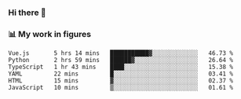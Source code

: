 ### Hi there 👋

### 📊 My work in figures

<!--START_SECTION:waka-->

```text
Vue.js       5 hrs 14 mins   ███████████▓░░░░░░░░░░░░░   46.73 %
Python       2 hrs 59 mins   ██████▓░░░░░░░░░░░░░░░░░░   26.64 %
TypeScript   1 hr 43 mins    ████░░░░░░░░░░░░░░░░░░░░░   15.38 %
YAML         22 mins         █░░░░░░░░░░░░░░░░░░░░░░░░   03.41 %
HTML         15 mins         ▓░░░░░░░░░░░░░░░░░░░░░░░░   02.37 %
JavaScript   10 mins         ▒░░░░░░░░░░░░░░░░░░░░░░░░   01.61 %
```

<!--END_SECTION:waka-->
